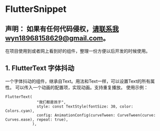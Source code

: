 # FlutterSnippet
## 声明： 如果有任何代码侵权，请联系我wyn18968158629@gmail.com。 

在项目使用到或者网上看到好的组件，整理一份方便以后开发的时候使用。
## 1. FlutterText 字体抖动
一个字体抖动的组件，继承自Text。用法和Text一样，可以设置Text的所有属性。
可以传入一个动画的配置项，实现动画。支持重复播放。
使用示例：
```
FlutterText(
              "我们都是孩子",
              style: const TextStyle(fontSize: 30, color: Colors.cyan),
              config: AnimationConfig(curveTween: CurveTween(curve: Curves.ease), repeat: true),
            ),
```

